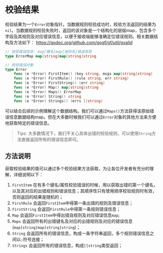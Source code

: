 # 校验结果

校验结果为一个`Error`对象指针。当数据规则校验成功时，校验方法返回的结果为`nil`。当数据规则校验失败时，返回的该对象是一个结构化的层级map，包含多个字段及其规则及对应错误信息，以便于接收端能够准确定位错误规则。相关数据结构及方法如下：
https://godoc.org/github.com/gogf/gf/util/gvalid
```go
// 校验错误信息: map[键名]map[规则名]错误信息
type ErrorMap map[string]map[string]string

// 校验错误对象
type Error
    func (e *Error) FirstItem() (key string, msgs map[string]string)
    func (e *Error) FirstRule() (rule string, err string)
    func (e *Error) FirstString() (err string)
    func (e *Error) Map() map[string]string
    func (e *Error) Maps() ErrorMap
    func (e *Error) String() string
    func (e *Error) Strings() (errs []string)
```
可以结合后续的示例理解这个数据结构。我们可以通过`Maps()`方法获得该原始错误信息数据结构map。但在大多数时候我们可以通过`Error`对象的其他方法来方便地获取特定的错误信息。

> Tips: 大多数情况下，我们不关心具体出错的校验规则，可以使用`String`方法直接返回所有的错误信息即可。

## 方法说明

获取校验结果的值可以通过多个校验结果方法获取，为让各位开发者有充分的理解，详细说明以下：
1. `FirstItem` 在有多个键名/属性校验错误的时候，用以获取出错的第一个键名，以及其对应的出错规则和错误信息；其顺序性只有使用顺序校验规则时有效，否则返回的结果是随机的；
1. `FirstRule` 会返回`FirstItem`中得第一条出错的规则及错误信息；
1. `FirstString` 会返回`FirstRule`中得第一条规则错误信息；
1. `Map` 会返回`FirstItem`中得出错自规则及对应错误信息`map`;
1. `Maps` 会返回所有的出错键名及对应的出错规则及对应的错误信息(`map[string]map[string]string`)；
1. `String` 会返回所有的错误信息，构成一条字符串返回，多个规则错误信息之间以`;`符号连接；
1. `Strings` 会返回所有的错误信息，构成`[]string`类型返回；